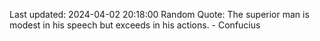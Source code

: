 Last updated: 2024-04-02 20:18:00
Random Quote: The superior man is modest in his speech but exceeds in his actions. - Confucius